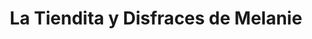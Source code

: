 ---
title: "La Tiendita y Disfraces de Melanie"
url: /iquitos/la-tiendita-y-disfraces-de-melanie/
shop: Kleidung
---